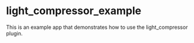 # light_compressor_example

This is an example app that demonstrates how to use the light_compressor plugin.

